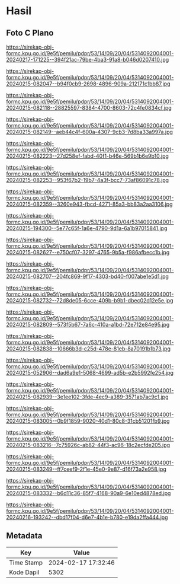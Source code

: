 # Hasil

## Foto C Plano

https://sirekap-obj-formc.kpu.go.id/9e5f/pemilu/pdpr/53/14/09/20/04/5314092004001-20240217-171225--394f21ac-79be-4ba3-91a8-b046d0207410.jpg

https://sirekap-obj-formc.kpu.go.id/9e5f/pemilu/pdpr/53/14/09/20/04/5314092004001-20240215-082047--b94f0cb9-2698-4896-909a-212171c1bb87.jpg

https://sirekap-obj-formc.kpu.go.id/9e5f/pemilu/pdpr/53/14/09/20/04/5314092004001-20240215-082118--28825597-8384-4700-8603-72c4fe0834cf.jpg

https://sirekap-obj-formc.kpu.go.id/9e5f/pemilu/pdpr/53/14/09/20/04/5314092004001-20240215-082149--aeb44c4f-600a-4307-9cb3-7d8ba33a997a.jpg

https://sirekap-obj-formc.kpu.go.id/9e5f/pemilu/pdpr/53/14/09/20/04/5314092004001-20240215-082223--27d258ef-fabd-40f1-b46e-569b1b6e9b10.jpg

https://sirekap-obj-formc.kpu.go.id/9e5f/pemilu/pdpr/53/14/09/20/04/5314092004001-20240215-082253--953f67b2-19b7-4a3f-bcc7-73af86091c78.jpg

https://sirekap-obj-formc.kpu.go.id/9e5f/pemilu/pdpr/53/14/09/20/04/5314092004001-20240215-082359--3260e943-fbcd-4271-85a3-bb83a2aa3106.jpg

https://sirekap-obj-formc.kpu.go.id/9e5f/pemilu/pdpr/53/14/09/20/04/5314092004001-20240215-194300--5e77c65f-1a6e-4790-9d1a-6a1b97015841.jpg

https://sirekap-obj-formc.kpu.go.id/9e5f/pemilu/pdpr/53/14/09/20/04/5314092004001-20240215-082627--e750cf07-3297-4765-9b5a-f986afbecc1b.jpg

https://sirekap-obj-formc.kpu.go.id/9e5f/pemilu/pdpr/53/14/09/20/04/5314092004001-20240215-082707--204fc869-9f17-4303-bd40-f007abe1e5d1.jpg

https://sirekap-obj-formc.kpu.go.id/9e5f/pemilu/pdpr/53/14/09/20/04/5314092004001-20240215-082732--72d8de05-6cce-409b-b9b1-dbec02d12e5e.jpg

https://sirekap-obj-formc.kpu.go.id/9e5f/pemilu/pdpr/53/14/09/20/04/5314092004001-20240215-082809--573f5b67-7a6c-410a-a1bd-72e712e84e95.jpg

https://sirekap-obj-formc.kpu.go.id/9e5f/pemilu/pdpr/53/14/09/20/04/5314092004001-20240215-082838--10666b3d-c25d-478e-81eb-8a70191b1b73.jpg

https://sirekap-obj-formc.kpu.go.id/9e5f/pemilu/pdpr/53/14/09/20/04/5314092004001-20240215-052906--dad6a9e1-5068-4699-ad5b-e2b5992fe254.jpg

https://sirekap-obj-formc.kpu.go.id/9e5f/pemilu/pdpr/53/14/09/20/04/5314092004001-20240215-082939--3e1ee102-3fde-4ec9-a389-3571ab7ac9c1.jpg

https://sirekap-obj-formc.kpu.go.id/9e5f/pemilu/pdpr/53/14/09/20/04/5314092004001-20240215-083005--0b9f1859-9020-40d1-80c8-31cb51201fb9.jpg

https://sirekap-obj-formc.kpu.go.id/9e5f/pemilu/pdpr/53/14/09/20/04/5314092004001-20240215-083216--7c75926c-ab82-44f3-ac96-18c2ecfde205.jpg

https://sirekap-obj-formc.kpu.go.id/9e5f/pemilu/pdpr/53/14/09/20/04/5314092004001-20240215-083249--ff7ceef9-2f1e-45e0-9e87-d16f73a2e958.jpg

https://sirekap-obj-formc.kpu.go.id/9e5f/pemilu/pdpr/53/14/09/20/04/5314092004001-20240215-083332--b6d11c36-85f7-4168-90a9-6e10ed4878ed.jpg

https://sirekap-obj-formc.kpu.go.id/9e5f/pemilu/pdpr/53/14/09/20/04/5314092004001-20240216-193242--dbd17f04-d6e7-4b1e-b780-e19da2ffa444.jpg


## Metadata

| Key        | Value               |
| ---------- | ------------------- |
| Time Stamp | 2024-02-17 17:32:46 |
| Kode Dapil | 5302                |



